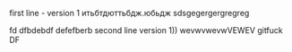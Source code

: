 ﻿﻿first line - version 1
итьбтдюттьбдж.юбьдж
sdsgegergergregreg


fd dfbdebdf
defefberb
second line version 1))
wevwvwevwVEWEV
gitfuck
DF
